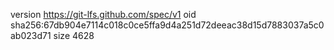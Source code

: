 version https://git-lfs.github.com/spec/v1
oid sha256:67db904e7114c018c0ce5ffa9d4a251d72deeac38d15d7883037a5c0ab023d71
size 4628
